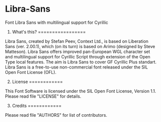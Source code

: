 # Libra-Sans
Font Libra Sans with multilingual support for Cyrillic

1. What's this?
=================

Libra Sans, created by Stefan Peev, Context Ltd., is based on Liberation Sans (ver. 2.00.1), which (on its turn) is based on Arimo (designed by Steve Matteson). Libra Sans offers improved pan-European WGL character set and multilingual support for Cyrillic Script through extension of the Open Type local features. The aim is Libra Sans to cover GF Cyrillic Plus standart.
Libra Sans is a free-to-use non-commercial font released under the SIL Open Font License (OFL).
  


2. License
============

This Font Software is licensed under the SIL Open Font License,
Version 1.1.
Please read file "LICENSE" for details.


3. Credits
============

Please read file "AUTHORS" for list of contributors.
